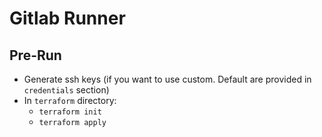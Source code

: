 # Gitlab Runner

## Pre-Run

* Generate ssh keys (if you want to use custom. Default are provided in `credentials` section)
* In `terraform` directory:
    * `terraform init`
    * `terraform apply`